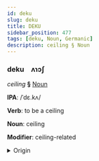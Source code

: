 ```yaml
---
id: deku
slug: deku
title: DEKU
sidebar_position: 477
tags: [deku, Noun, Germanic]
description: ceiling § Noun
---
```


### deku&emsp;<span kind="abugida">ʌɿɔʃ</span>

*ceiling* **§** [Noun](../../tags/Noun)

**IPA**: /ˈdɛ.kʌ/

**Verb**: to be a ceiling

**Noun**: ceiling

**Modifier**: ceiling-related

<details>
    <summary>Origin</summary>
    German Decke /ˈdɛkə/<br/>
    <em>Germanic Language Family</em>
</details>